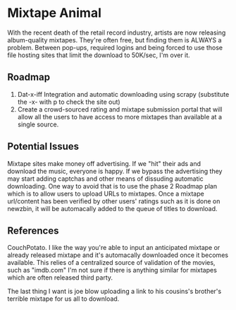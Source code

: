 Mixtape Animal
==============

With the recent death of the retail record industry, artists are now releasing album-quality mixtapes. They're often free, but finding them is ALWAYS a problem. Between pop-ups, required logins and being forced to use those file hosting sites that limit the download to 50K/sec, I'm over it.

Roadmap
-------

1. Dat-x-iff Integration and automatic downloading using scrapy (substitute the -x- with p to check the site out)
2. Create a crowd-sourced rating and mixtape submission portal that will allow all the users to have access to more mixtapes than available at a single source.

Potential Issues
----------------

Mixtape sites make money off advertising. If we "hit" their ads and download the music, everyone is happy. If we bypass the advertising they may start adding captchas and other means of dissuding automatic downloading. 
One way to avoid that is to use the phase 2 Roadmap plan which is to allow users to upload URLs to mixtapes. Once a mixtape url/content has been verified by other users' ratings such as it is done on newzbin, it will be automacally added to the queue of titles to download.

References
----------

CouchPotato. I like the way you're able to input an anticipated mixtape or already released mixtape and it's automacally downloaded once it becomes available. This relies of a centralized source of validation of the movies, such as "imdb.com"
I'm not sure if there is anything similar for mixtapes which are often released third party.

The last thing I want is joe blow uploading a link to his cousins's brother's terrible mixtape for us all to download.
